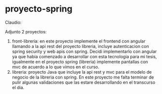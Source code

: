# proyecto-spring

Claudio:

Adjunto 2 proyectos:

1) front-libreria: en este proyecto implemente el frontend con angular llamando a la api rest del proyecto libreria, incluye autenticacion con spring security y web apis con spring. Decidi implementarlo con angular ya que habia comenzado a desarrollar con esta tecnologia para mi tesis, igualmente en el proyecto spring (libreria) implemente pantallas con mvc de acuerdo a lo que vimos en el curso.
2) libreria: proyecto Java que incluye la api rest y mvc para el modelo de negocio de la libreria con spring. En este proyecto me falta terminar de pulir algunas validaciones que las estare desarrollando en el transcurso el dia.
